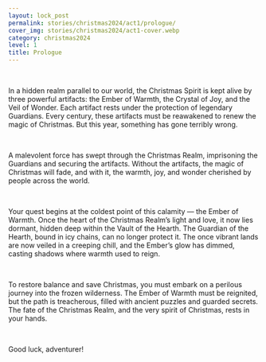 ```yaml
---
layout: lock_post
permalink: stories/christmas2024/act1/prologue/
cover_img: stories/christmas2024/act1-cover.webp
category: christmas2024
level: 1
title: Prologue
---
```

<br>

In a hidden realm parallel to our world, the Christmas Spirit is kept alive by three powerful artifacts: the Ember of Warmth, the Crystal of Joy, and the Veil of Wonder. Each artifact rests under the protection of legendary Guardians. Every century, these artifacts must be reawakened to renew the magic of Christmas. But this year, something has gone terribly wrong.

<br>

A malevolent force has swept through the Christmas Realm, imprisoning the Guardians and securing the artifacts. Without the artifacts, the magic of Christmas will fade, and with it, the warmth, joy, and wonder cherished by people across the world.

<br>

Your quest begins at the coldest point of this calamity — the Ember of Warmth. Once the heart of the Christmas Realm’s light and love, it now lies dormant, hidden deep within the Vault of the Hearth. The Guardian of the Hearth, bound in icy chains, can no longer protect it. The once vibrant lands are now veiled in a creeping chill, and the Ember’s glow has dimmed, casting shadows where warmth used to reign.

<br>

To restore balance and save Christmas, you must embark on a perilous journey into the frozen wilderness. The Ember of Warmth must be reignited, but the path is treacherous, filled with ancient puzzles and guarded secrets. The fate of the Christmas Realm, and the very spirit of Christmas, rests in your hands.

<br>

Good luck, adventurer!
